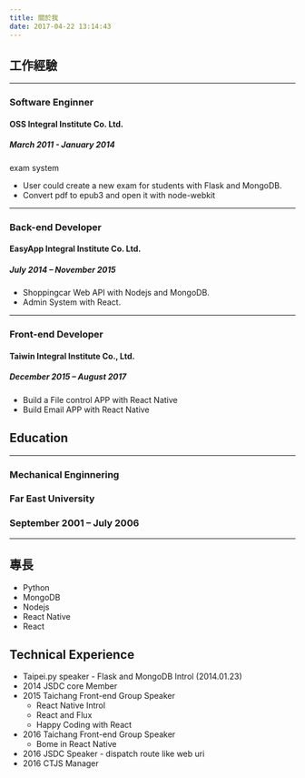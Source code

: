 ```yaml
---
title: 關於我
date: 2017-04-22 13:14:43
---
```


## 工作經驗

---

### Software Enginner

#### OSS Integral Institute Co. Ltd.

##### March  2011 - January 2014

exam system

  * User could create a new exam for students with Flask and MongoDB. 
  * Convert pdf to epub3 and open it with node-webkit 

---

### Back-end Developer

#### EasyApp Integral Institute Co. Ltd.

##### July 2014 – November 2015

* Shoppingcar Web API with Nodejs and MongoDB.
* Admin System with React.

---

### Front-end Developer

#### Taiwin Integral Institute Co., Ltd.

##### December 2015 – August 2017

* Build a File control APP with React Native
* Build Email APP with React Native

## Education

---
### Mechanical Enginnering

### Far East University

### September 2001 – July 2006

---

## 專長

* Python
* MongoDB
* Nodejs
* React Native
* React

## Technical Experience
* Taipei.py speaker - Flask and MongoDB Introl (2014.01.23)
* 2014 JSDC core Member
* 2015 Taichang Front-end Group Speaker
  * React Native Introl
  * React and Flux
  * Happy Coding with React
* 2016 Taichang Front-end Group Speaker
  * Bome in React Native
* 2016 JSDC Speaker - dispatch route like web uri
* 2016 CTJS Manager
